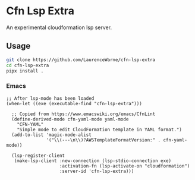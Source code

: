 # Cfn Lsp Extra

<!-- [![Python Version](https://img.shields.io/pypi/pyversions/cfn-lsp-extra)][python version] -->

An experimental cloudformation lsp server.

## Usage

```bash
git clone https://github.com/LaurenceWarne/cfn-lsp-extra
cd cfn-lsp-extra
pipx install .
```

### Emacs

```elisp
;; After lsp-mode has been loaded
(when-let ((exe (executable-find "cfn-lsp-extra")))

  ;; Copied from https://www.emacswiki.org/emacs/CfnLint
  (define-derived-mode cfn-yaml-mode yaml-mode
    "CFN-YAML"
    "Simple mode to edit CloudFormation template in YAML format.")
  (add-to-list 'magic-mode-alist
               '("\\(---\n\\)?AWSTemplateFormatVersion:" . cfn-yaml-mode))

  (lsp-register-client
   (make-lsp-client :new-connection (lsp-stdio-connection exe)
                    :activation-fn (lsp-activate-on "cloudformation")
                    :server-id 'cfn-lsp-extra)))
```

